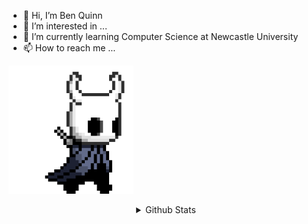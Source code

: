 - 👋 Hi, I’m Ben Quinn
- 👀 I’m interested in ...
- 🌱 I’m currently learning Computer Science at Newcastle University
- 📫 How to reach me ...

 <p> <img src="https://raw.githubusercontent.com/TanZng/TanZng/master/assets/hollor_knight3.gif" width="200"/> </p>
 
 <details align="center">
 <summary> Github Stats </summary>

![Ben's github stats](https://github-readme-stats.vercel.app/api?username=BenQuinn7&show_icons=true&theme=dark)

<!---
BenQuinn7/BenQuinn7 is a ✨ special ✨ repository because its `README.md` (this file) appears on your GitHub profile.
You can click the Preview link to take a look at your changes.
--->
